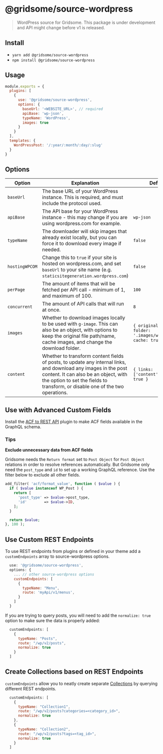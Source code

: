 # @gridsome/source-wordpress

> WordPress source for Gridsome. This package is under development and
API might change before v1 is released.

## Install
- `yarn add @gridsome/source-wordpress`
- `npm install @gridsome/source-wordpress`

## Usage

```js
module.exports = {
  plugins: [
    {
      use: '@gridsome/source-wordpress',
      options: {
        baseUrl: '<WEBSITE_URL>', // required
        apiBase: 'wp-json',
        typeName: 'WordPress',
        images: true
      }
    }
  ],
  templates: {
    WordPressPost: '/:year/:month/:day/:slug'
  }
}
```

## Options

| Option | Explanation | Default |
|-|-|-|
| `baseUrl` | The base URL of your WordPress instance. This is required, and must include the protocol used. |  |
| `apiBase` | The API base for your WordPress instance - this may change if you are using wordpress.com for example. | `wp-json` |
| `typeName` | The downloader will skip images that already exist locally, but you can force it to download every image if needed. | `false` |
| `hostingWPCOM` | Change this to `true` if your site is hosted on wordpress.com, and set `baseUrl` to your site name (e.g. `staticsitegeneration.wordpress.com`) | `false` |
| `perPage` | The amount of items that will be fetched per API call - minimum of 1, and maximum of 100. | `100` |
| `concurrent` | The amount of API calls that will run at once. | `8` |
| `images` | Whether to download images locally to be used with `g-image`. This can also be an object, with options to keep the original file path/name, cache images, and change the download folder. | `{ original: true, folder: '.images/wordpress', cache: true }` |
| `content` | Whether to transform content fields of posts, to update any internal links, and download any images in the post content. It can also be an object, with the option to set the fields to transform, or disable one of the two operations. | `{ links: ['content'], images: true }` |

## Use with Advanced Custom Fields

Install the [ACF to REST API](https://github.com/airesvsg/acf-to-rest-api) plugin to make ACF fields available in the GraphQL schema.

### Tips

**Exclude unnecessary data from ACF fields**

Gridsome needs the `Return format` set to `Post Object` for `Post Object` relations in order to resolve references automatically. But Gridsome only need the `post_type` and `id` to set up a working GraphQL reference. Use the filter below to exclude all other fields.

```php
add_filter( 'acf/format_value', function ( $value ) {
  if ( $value instanceof WP_Post ) {
    return [
      'post_type' => $value->post_type,
      'id'        => $value->ID,
    ];
  }

  return $value;
}, 100 );
```

## Use Custom REST Endpoints

To use REST endpoints from plugins or defined in your theme add a `customEndpoints` array to source-wordpress options.


```js
  use: '@gridsome/source-wordpress',
  options: {
    ... // other source-wordpress options
    customEndpoints: [
      {
        typeName: "Menu",
        route: 'myApi/v1/menus',
      }
    ]
  }
```

If you are trying to query posts, you will need to add the `normalize: true` option to make sure the data is properly added:

```js
  customEndpoints: [
    {
      typeName: "Posts",
      route: "/wp/v2/posts",
      normalize: true
    }
  ]
```

## Create Collections based on REST Endpoints

`customEndpoints` allow you to neatly create separate [Collections](https://gridsome.org/docs/collections/#collections) by querying different REST endpoints.

```js
  customEndpoints: [
    {
      typeName: "Collection1",
      route: "/wp/v2/posts?categories=<category_id>",
      normalize: true
    },
    {
      typeName: "Collection2",
      route: "/wp/v2/posts?tags=<tag_id>",
      normalize: true
    }
  ]
```
